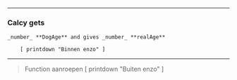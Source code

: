 
---
### Calcy gets 
    _number_ **DogAge** and gives _number_ **realAge**

        [ printdown "Binnen enzo" ]
___


> Function aanroepen
[ printdown "Buiten enzo" ]
